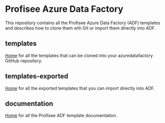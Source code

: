 # **<span class="underline">Profisee Azure Data Factory</span>**

This repository contains all the Profisee Azure Data Factory (ADF) templates and describes how to clone them wth Git or import them directly into ADF.

## templates

[Home](https://github.com/profisee/azuredatafactory/tree/master/templates) for all the templates that can be cloned into your azuredatafactory GitHub repository.

## templates-exported

[Home](https://github.com/profisee/azuredatafactory/tree/master/templates-exported) for all the exported templates that you can import directly into ADF.

## documentation

[Home](https://github.com/profisee/azuredatafactory/tree/master/documentation) for all the Profisee ADF template documentation.

